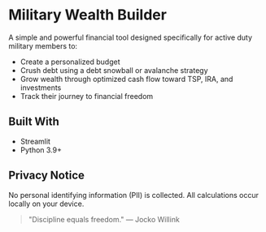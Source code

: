 # Military Wealth Builder

A simple and powerful financial tool designed specifically for active duty military members to:

- Create a personalized budget
- Crush debt using a debt snowball or avalanche strategy
- Grow wealth through optimized cash flow toward TSP, IRA, and investments
- Track their journey to financial freedom

## Built With
- Streamlit
- Python 3.9+

## Privacy Notice
No personal identifying information (PII) is collected. All calculations occur locally on your device.

> "Discipline equals freedom." — Jocko Willink
